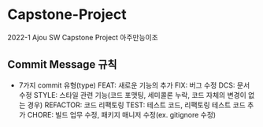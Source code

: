 # Capstone-Project
2022-1 Ajou SW Capstone Project 아주만능이조  

## Commit Message 규칙
- 7가지 commit 유형(type)
FEAT: 새로운 기능의 추가
FIX: 버그 수정
DCS: 문서 수정
STYLE: 스타일 관련 기능(코드 포맷팅, 세미콜론 누락, 코드 자체의 변경이 없는 경우)
REFACTOR: 코드 리팩토링
TEST: 테스트 코드, 리팩토링 테스트 코드 추가
CHORE: 빌드 업무 수정, 패키지 매니저 수정(ex. gitignore 수정) 
